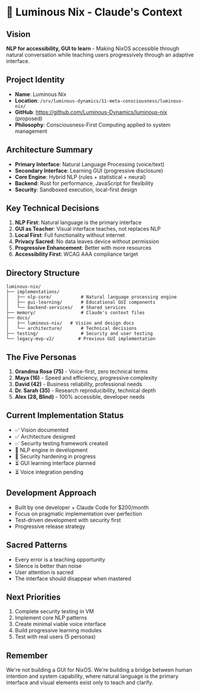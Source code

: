 # 🌟 Luminous Nix - Claude's Context

## Vision
**NLP for accessibility, GUI to learn** - Making NixOS accessible through natural conversation while teaching users progressively through an adaptive interface.

## Project Identity
- **Name**: Luminous Nix
- **Location**: `/srv/luminous-dynamics/11-meta-consciousness/luminous-nix/`
- **GitHub**: https://github.com/Luminous-Dynamics/luminous-nix (proposed)
- **Philosophy**: Consciousness-First Computing applied to system management

## Architecture Summary
- **Primary Interface**: Natural Language Processing (voice/text)
- **Secondary Interface**: Learning GUI (progressive disclosure)
- **Core Engine**: Hybrid NLP (rules + statistical + neural)
- **Backend**: Rust for performance, JavaScript for flexibility
- **Security**: Sandboxed execution, local-first design

## Key Technical Decisions
1. **NLP First**: Natural language is the primary interface
2. **GUI as Teacher**: Visual interface teaches, not replaces NLP
3. **Local First**: Full functionality without internet
4. **Privacy Sacred**: No data leaves device without permission
5. **Progressive Enhancement**: Better with more resources
6. **Accessibility First**: WCAG AAA compliance target

## Directory Structure
```
luminous-nix/
├── implementations/
│   ├── nlp-core/           # Natural language processing engine
│   ├── gui-learning/       # Educational GUI components
│   └── backend-services/   # Shared services
├── memory/                 # Claude's context files
├── docs/
│   ├── luminous-nix/   # Vision and design docs
│   └── architecture/       # Technical decisions
├── testing/                # Security and user testing
└── legacy-mvp-v2/         # Previous GUI implementation
```

## The Five Personas
1. **Grandma Rose (75)** - Voice-first, zero technical terms
2. **Maya (16)** - Speed and efficiency, progressive complexity
3. **David (42)** - Business reliability, professional needs
4. **Dr. Sarah (35)** - Research reproducibility, technical depth
5. **Alex (28, Blind)** - 100% accessible, developer needs

## Current Implementation Status
- ✅ Vision documented
- ✅ Architecture designed
- ✅ Security testing framework created
- 🚧 NLP engine in development
- 🚧 Security hardening in progress
- ⏳ GUI learning interface planned
- ⏳ Voice integration pending

## Development Approach
- Built by one developer + Claude Code for $200/month
- Focus on pragmatic implementation over perfection
- Test-driven development with security first
- Progressive release strategy

## Sacred Patterns
- Every error is a teaching opportunity
- Silence is better than noise
- User attention is sacred
- The interface should disappear when mastered

## Next Priorities
1. Complete security testing in VM
2. Implement core NLP patterns
3. Create minimal viable voice interface
4. Build progressive learning modules
5. Test with real users (5 personas)

## Remember
We're not building a GUI for NixOS. We're building a bridge between human intention and system capability, where natural language is the primary interface and visual elements exist only to teach and clarify.
